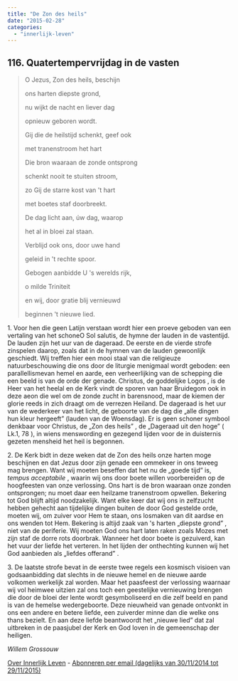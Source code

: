 ```yaml
---
title: "De Zon des heils"
date: "2015-02-28"
categories: 
  - "innerlijk-leven"
---
```


## 116\. Quatertempervrijdag in de vasten

> O Jezus, Zon des heils, beschijn  
>   
> ons harten diepste grond,  
>   
> nu wijkt de nacht en liever dag  
>   
> opnieuw geboren wordt.
> 
> Gij die de heilstijd schenkt, geef ook  
>   
> met tranenstroom het hart
> 
> Die bron waaraan de zonde ontsprong  
>   
> schenkt nooit te stuiten stroom,  
>   
> zo Gij de starre kost van 't hart  
>   
> met boetes staf doorbreekt.
> 
> De dag licht aan, úw dag, waarop  
>   
> het al in bloei zal staan.  
>   
> Verblijd ook ons, door uwe hand  
>   
> geleid in 't rechte spoor.
> 
> Gebogen aanbidde U 's werelds rijk,  
>   
> o milde Triniteit  
>   
> en wij, door gratie blij vernieuwd  
>   
> beginnen 't nieuwe lied.

1\. Voor hen die geen Latijn verstaan wordt hier een proeve geboden van een vertaling van het schoneO Sol salutis, de hymne der lauden in de vastentijd. De lauden zijn het uur van de dageraad. De eerste en de vierde strofe zinspelen daarop, zoals dat in de hymnen van de lauden gewoonlijk geschiedt. Wij treffen hier een mooi staal van die religieuze natuurbeschouwing die ons door de liturgie menigmaal wordt geboden: een parallellismevan hemel en aarde, een verheerlijking van de schepping die een beeld is van de orde der genade. Christus, de goddelijke Logos , is de Heer van het heelal en de Kerk vindt de sporen van haar Bruidegom ook in deze aeon die wel om de zonde zucht in barensnood, maar de kiemen der glorie reeds in zich draagt om de verrezen Heiland. De dageraad is het uur van de wederkeer van het licht, de geboorte van de dag die „alle dingen hun kleur hergeeft” (lauden van de Woensdag). Er is geen schoner symbool denkbaar voor Christus, de „Zon des heils” , de „Dageraad uit den hoge” ( Lk.1, 78 ), in wiens menswording en gezegend lijden voor de in duisternis gezeten mensheid het heil is begonnen.

2\. De Kerk bidt in deze weken dat de Zon des heils onze harten moge beschijnen en dat Jezus door zijn genade een ommekeer in ons teweeg mag brengen. Want wij moeten beseffen dat het nu de „goede tijd” is, _tempus acceptabile_ , waarin wij ons door boete willen voorbereiden op de hoogfeesten van onze verlossing. Ons hart is de bron waaraan onze zonden ontsprongen; nu moet daar een heilzame tranenstroom opwellen. Bekering tot God blijft altijd noodzakelijk. Want elke keer dat wij ons in zelfzucht hebben gehecht aan tijdelijke dingen buiten de door God gestelde orde, moeten wij, om zuiver voor Hem te staan, ons losmaken van dit aardse en ons wenden tot Hem. Bekering is altijd zaak van 's harten „diepste grond” , niet van de periferie. Wij moeten God ons hart laten raken zoals Mozes met zijn staf de dorre rots doorbrak. Wanneer het door boete is gezuiverd, kan het vuur der liefde het verteren. In het lijden der onthechting kunnen wij het God aanbieden als „liefdes offerand” .

3\. De laatste strofe bevat in de eerste twee regels een kosmisch visioen van godsaanbidding dat slechts in de nieuwe hemel en de nieuwe aarde volkomen werkelijk zal worden. Maar het paasfeest der verlossing waarnaar wij vol heimwee uitzien zal ons toch een geestelijke vernieuwing brengen die door de bloei der lente wordt gesymboliseerd en die zelf beeld en pand is van de hemelse wedergeboorte. Deze nieuwheid van genade ontvonkt in ons een andere en betere liefde, een zuiverder minne dan die welke ons thans bezielt. En aan deze liefde beantwoordt het „nieuwe lied” dat zal uitbreken in de paasjubel der Kerk en God loven in de gemeenschap der heiligen.

_Willem Grossouw_

[Over Innerlijk Leven](/blog/een-jaar-lang-innerlijk-leven-op-geloven-leren/) - [Abonneren per email (dagelijks van 30/11/2014 tot 29/11/2015)](http://eepurl.com/9P3DT)
